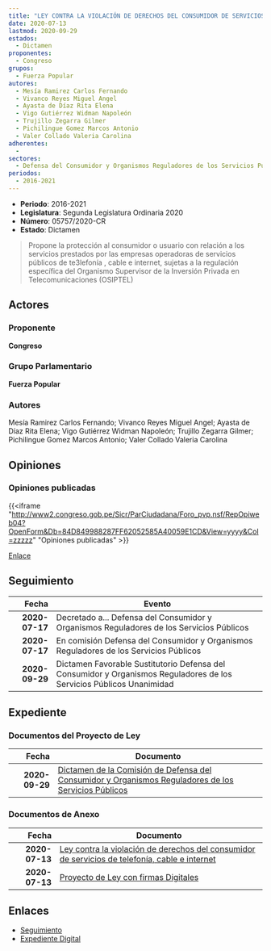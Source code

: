 ```yaml
---
title: "LEY CONTRA LA VIOLACIÓN DE DERECHOS DEL CONSUMIDOR DE SERVICIOS DE TELEFÓNICA CABLE E INTERNET"
date: 2020-07-13
lastmod: 2020-09-29
estados: 
  - Dictamen
proponentes: 
  - Congreso
grupos: 
  - Fuerza Popular
autores: 
  - Mesía Ramirez Carlos Fernando
  - Vivanco Reyes Miguel Angel
  - Ayasta de Díaz Rita Elena
  - Vigo Gutiérrez Widman Napoleón
  - Trujillo Zegarra Gilmer
  - Pichilingue Gomez Marcos Antonio
  - Valer Collado Valeria Carolina
adherentes: 
  - 
sectores: 
  - Defensa del Consumidor y Organismos Reguladores de los Servicios Públicos
periodos: 
  - 2016-2021
---
```


- **Periodo**: 2016-2021
- **Legislatura**: Segunda Legislatura Ordinaria 2020
- **Número**: 05757/2020-CR
- **Estado**: Dictamen

> Propone la protección al consumidor o usuario con relación a los servicios prestados por las empresas operadoras de servicios públicos de te3lefonía , cable e internet, sujetas a la regulación específica del Organismo Supervisor de la Inversión Privada en Telecomunicaciones (OSIPTEL)


## Actores

### Proponente

**Congreso**

### Grupo Parlamentario

**Fuerza Popular**

### Autores

Mesía Ramirez Carlos Fernando; Vivanco Reyes Miguel Angel; Ayasta de Díaz Rita Elena; Vigo Gutiérrez Widman Napoleón; Trujillo Zegarra Gilmer; Pichilingue Gomez Marcos Antonio; Valer Collado Valeria Carolina


## Opiniones

### Opiniones publicadas

{{<iframe "http://www2.congreso.gob.pe/Sicr/ParCiudadana/Foro_pvp.nsf/RepOpiweb04?OpenForm&Db=84D849988287FF62052585A40059E1CD&View=yyyy&Col=zzzzz" "Opiniones publicadas" >}}

[Enlace](http://www2.congreso.gob.pe/Sicr/ParCiudadana/Foro_pvp.nsf/RepOpiweb04?OpenForm&Db=84D849988287FF62052585A40059E1CD&View=yyyy&Col=zzzzz)

## Seguimiento

| Fecha | Evento |
|------:|--------|
| **2020-07-17** | Decretado a... Defensa del Consumidor y Organismos Reguladores de los Servicios Públicos|
| **2020-07-17** | En comisión Defensa del Consumidor y Organismos Reguladores de los Servicios Públicos|
| **2020-09-29** | Dictamen Favorable Sustitutorio Defensa del Consumidor y Organismos Reguladores de los Servicios Públicos Unanimidad|


## Expediente


### Documentos del Proyecto de Ley

| Fecha | Documento |
|------:|--------|
| **2020-09-29** | [Dictamen de la Comisión de Defensa del Consumidor y Organismos Reguladores de los Servicios Públicos](http://www.leyes.congreso.gob.pe/Documentos/2016_2021/Dictamenes/Proyectos_de_Ley/05757DC06MAY-20200929.pdf) |

### Documentos de Anexo

| Fecha | Documento |
|------:|--------|
| **2020-07-13** | [Ley contra la violación de derechos del consumidor de servicios de telefonía, cable e internet](http://www.leyes.congreso.gob.pe/Documentos/2016_2021/Proyectos_de_Ley_y_de_Resoluciones_Legislativas/PL05757-20200713.pdf) |
| **2020-07-13** | [Proyecto de Ley con firmas Digitales](http://www.leyes.congreso.gob.pe/Documentos/2016_2021/Proyectos_de_Ley_y_de_Resoluciones_Legislativas/Proyectos_Firmas_digitales/PL05757.pdf) |

## Enlaces 

- [Seguimiento](http://www2.congreso.gob.pe/Sicr/TraDocEstProc/CLProLey2016.nsf/f7fff46988ca05b1052578e100829cc7/57ec05ae47fdc087052585a4006e6dc0?OpenDocument)
- [Expediente Digital](http://www2.congreso.gob.pe/Sicr/TraDocEstProc/CLProLey2016.nsf/f7fff46988ca05b1052578e100829cc7/57ec05ae47fdc087052585a4006e6dc0?OpenDocument&Click=05257FB7005EB655.eb71d0cf91d8294e05256cdf006b5706/$Body/0.1C6C)

